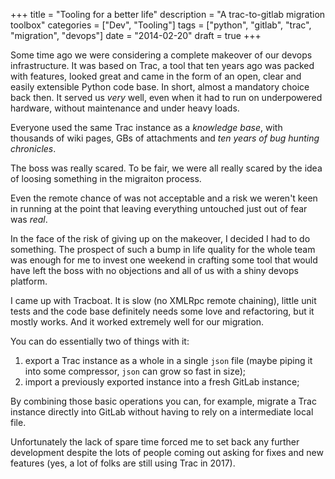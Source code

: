 +++
title = "Tooling for a better life"
description = "A trac-to-gitlab migration toolbox"
categories = ["Dev", "Tooling"]
tags = ["python", "gitlab", "trac", "migration", "devops"]
date = "2014-02-20"
draft = true
+++

Some time ago we were considering a complete makeover of our devops
infrastructure. It was based on Trac, a tool that ten years ago
was packed with features, looked great and came in the form of an open, clear
and easily extensible Python code base. In short, almost a mandatory
choice back then. It served us *very* well, even when it had to run on underpowered
hardware, without maintenance and under heavy loads.

Everyone used the same Trac instance as a *knowledge base*, with thousands
of wiki pages, GBs of attachments and *ten years of bug hunting chronicles*.


The boss was really scared. To be fair, we were all really scared by the idea
of loosing something in the migraiton process.

Even the remote chance of was not acceptable and
a risk we weren't keen in running at the point that leaving everything untouched
just out of fear was *real*.

In the face of the risk of giving up on the makeover, I decided I had to
do something. The prospect of such a bump in life quality for the
whole team was enough for me to invest one weekend in crafting
some tool that would have left the boss with no objections and all of us with a shiny devops platform.

I came up with Tracboat. It is slow (no XMLRpc remote chaining), little unit tests and the code base definitely
needs some love and refactoring, but it mostly works. And it worked extremely well for our migration.

You can do essentially two of things with it:

1. export a Trac instance as a whole in a single `json` file (maybe piping it into some compressor, `json` can grow so fast in size);
2. import a previously exported instance into a fresh GitLab instance;

By combining those basic operations you can, for example, migrate a Trac instance
directly into GitLab without having to rely on a intermediate local file.

Unfortunately the lack of spare time forced me to set back any further development
despite the lots of people coming out asking for fixes and new features (yes, a lot of folks are still using Trac in 2017).